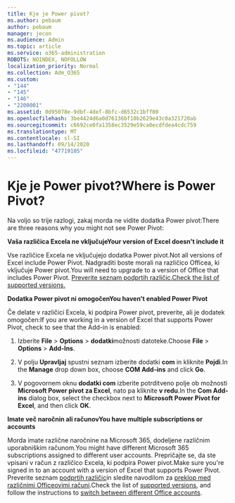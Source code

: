 ```yaml
---
title: Kje je Power pivot?
ms.author: pebaum
author: pebaum
manager: jecon
ms.audience: Admin
ms.topic: article
ms.service: o365-administration
ROBOTS: NOINDEX, NOFOLLOW
localization_priority: Normal
ms.collection: Adm_O365
ms.custom:
- "144"
- "145"
- "146"
- "2200001"
ms.assetid: 0d95078e-9dbf-4def-8bfc-d6532c1bff00
ms.openlocfilehash: 3be4424d6a0d76136bf10b2629e43c0a321720ab
ms.sourcegitcommit: c6692ce0fa1358ec3529e59ca0ecdfdea4cdc759
ms.translationtype: MT
ms.contentlocale: sl-SI
ms.lasthandoff: 09/14/2020
ms.locfileid: "47719105"
---
```

# <a name="where-is-power-pivot"></a><span data-ttu-id="153f8-102">Kje je Power pivot?</span><span class="sxs-lookup"><span data-stu-id="153f8-102">Where is Power Pivot?</span></span>

<span data-ttu-id="153f8-103">Na voljo so trije razlogi, zakaj morda ne vidite dodatka Power pivot:</span><span class="sxs-lookup"><span data-stu-id="153f8-103">There are three reasons why you might not see Power Pivot:</span></span>
  
<span data-ttu-id="153f8-104">**Vaša različica Excela ne vključuje**</span><span class="sxs-lookup"><span data-stu-id="153f8-104">**Your version of Excel doesn't include it**</span></span>
  
<span data-ttu-id="153f8-105">Vse različice Excela ne vključujejo dodatka Power pivot.</span><span class="sxs-lookup"><span data-stu-id="153f8-105">Not all versions of Excel include Power Pivot.</span></span> <span data-ttu-id="153f8-106">Nadgraditi boste morali na različico Officea, ki vključuje Power pivot.</span><span class="sxs-lookup"><span data-stu-id="153f8-106">You will need to upgrade to a version of Office that includes Power Pivot.</span></span> [<span data-ttu-id="153f8-107">Preverite seznam podprtih različic.</span><span class="sxs-lookup"><span data-stu-id="153f8-107">Check the list of supported versions.</span></span>](https://support.office.com/article/aa64e217-4b6e-410b-8337-20b87e1c2a4b.aspx)
  
<span data-ttu-id="153f8-108">**Dodatka Power pivot ni omogočen**</span><span class="sxs-lookup"><span data-stu-id="153f8-108">**You haven't enabled Power Pivot**</span></span>
  
<span data-ttu-id="153f8-109">Če delate v različici Excela, ki podpira Power pivot, preverite, ali je dodatek omogočen:</span><span class="sxs-lookup"><span data-stu-id="153f8-109">If you are working in a version of Excel that supports Power Pivot, check to see that the Add-in is enabled:</span></span>
  
1. <span data-ttu-id="153f8-110">Izberite **File** \> **Options** \> **dodatki**možnosti datoteke.</span><span class="sxs-lookup"><span data-stu-id="153f8-110">Choose **File** \> **Options** \> **Add-Ins**.</span></span>

2. <span data-ttu-id="153f8-111">V polju **Upravljaj** spustni seznam izberite dodatki **com** in kliknite **Pojdi**.</span><span class="sxs-lookup"><span data-stu-id="153f8-111">In the **Manage** drop down box, choose **COM Add-ins** and click **Go**.</span></span>

3. <span data-ttu-id="153f8-112">V pogovornem oknu **dodatki com** izberite potrditveno polje ob možnosti **Microsoft Power pivot za Excel**, nato pa kliknite **v redu**.</span><span class="sxs-lookup"><span data-stu-id="153f8-112">In the **Com Add-ins** dialog box, select the checkbox next to **Microsoft Power Pivot for Excel**, and then click **OK**.</span></span>

<span data-ttu-id="153f8-113">**Imate več naročnin ali računov**</span><span class="sxs-lookup"><span data-stu-id="153f8-113">**You have multiple subscriptions or accounts**</span></span>
  
<span data-ttu-id="153f8-114">Morda imate različne naročnine na Microsoft 365, dodeljene različnim uporabniškim računom.</span><span class="sxs-lookup"><span data-stu-id="153f8-114">You might have different Microsoft 365 subscriptions assigned to different user accounts.</span></span> <span data-ttu-id="153f8-115">Prepričajte se, da ste vpisani v račun z različico Excela, ki podpira Power pivot.</span><span class="sxs-lookup"><span data-stu-id="153f8-115">Make sure you're signed in to an account with a version of Excel that supports Power Pivot.</span></span> <span data-ttu-id="153f8-116">Preverite seznam [podprtih različic](https://support.office.com/article/aa64e217-4b6e-410b-8337-20b87e1c2a4b.aspx)in sledite navodilom za [preklop med različnimi Officeovimi računi](https://support.office.com/article/b9582171-fd1f-4284-9846-bdd72bb28426.aspx#BKMK_WebSwitchAccounts).</span><span class="sxs-lookup"><span data-stu-id="153f8-116">Check the list of [supported versions](https://support.office.com/article/aa64e217-4b6e-410b-8337-20b87e1c2a4b.aspx), and follow the instructions to [switch between different Office accounts](https://support.office.com/article/b9582171-fd1f-4284-9846-bdd72bb28426.aspx#BKMK_WebSwitchAccounts).</span></span>
